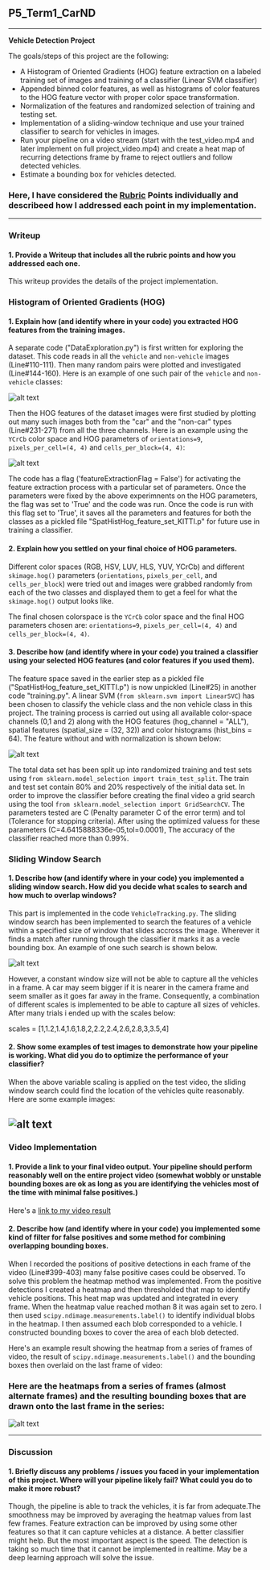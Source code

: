 ## P5_Term1_CarND
---

**Vehicle Detection Project**

The goals/steps of this project are the following:

* A Histogram of Oriented Gradients (HOG) feature extraction on a labeled training set of images and training of a classifier (Linear SVM classifier)
* Appended binned color features, as well as histograms of color features to the HOG feature vector with proper color space transformation. 
* Normalization of the features and randomized selection of training and testing set.
* Implementation of a sliding-window technique and use your trained classifier to search for vehicles in images.
* Run your pipeline on a video stream (start with the test_video.mp4 and later implement on full project_video.mp4) and create a heat map of recurring detections frame by frame to reject outliers and follow detected vehicles.
* Estimate a bounding box for vehicles detected.

[//]: # (Image References)
[image1]: ./output_images/car_not_car.jpg
[image2]: ./output_images/HOG_features_of_car_image.jpg
[image3]: ./output_images/all_features_of_carimage.jpg
[image4]: ./output_images/windowSliding.jpg
[image5]: ./output_images/DetectedRegion.jpg
[image6]: ./output_images/HeatMap.jpg
[video1]: ./output_images/project_video_marked.mp4

### Here, I have considered the [Rubric](https://review.udacity.com/#!/rubrics/513/view) Points individually and describeed how I addressed each point in my implementation.  

---
### Writeup

#### 1. Provide a Writeup that includes all the rubric points and how you addressed each one.    

This writeup provides the details of the project implementation.

### Histogram of Oriented Gradients (HOG)

#### 1. Explain how (and identify where in your code) you extracted HOG features from the training images.

A separate code ("DataExploration.py") is first written for exploring the dataset. This code reads in all the `vehicle` and `non-vehicle` images (Line#110-111).  Then many random pairs were plotted and investigated (Line#144-160). Here is an example of one such pair of the `vehicle` and `non-vehicle` classes:

![alt text][image1]

Then the HOG features of the dataset images were first studied by plotting out many such images both from the "car" and the "non-car" types (Line#231-271) from all the three channels. Here is an example using the `YCrCb` color space and HOG parameters of `orientations=9`, `pixels_per_cell=(4, 4)` and `cells_per_block=(4, 4)`:

![alt text][image2]

The code has a flag ('featureExtractionFlag = False') for activating the feature extraction process with a particular set of parameters. Once the parameters were fixed by the above experimnents on the HOG parameters, the flag was set to 'True' and the code was run. Once the code is run with this flag set to 'True', it saves all the parameters and features for both the classes as a pickled file "SpatHistHog_feature_set_KITTI.p" for future use in training a classifier.

#### 2. Explain how you settled on your final choice of HOG parameters.

Different color spaces (RGB, HSV, LUV, HLS, YUV, YCrCb) and different `skimage.hog()` parameters (`orientations`, `pixels_per_cell`, and `cells_per_block`) were tried out and images were grabbed randomly from each of the two classes and displayed them to get a feel for what the `skimage.hog()` output looks like. 

The final chosen colorspace is the `YCrCb` color space and the final HOG parameters chosen are: `orientations=9`, `pixels_per_cell=(4, 4)` and `cells_per_block=(4, 4)`.

#### 3. Describe how (and identify where in your code) you trained a classifier using your selected HOG features (and color features if you used them).

The feature space saved in the earlier step as a pickled file ("SpatHistHog_feature_set_KITTI.p") is now unpickled (Line#25) in another code "training.py". A linear SVM (`from sklearn.svm import LinearSVC`) has been chosen to classify the vehicle class and the non vehicle class in this project. The training process is carried out using all available color-space channels (0,1 and 2) along with the HOG features (hog_channel = "ALL"), spatial features (spatial_size = (32, 32)) and color histograms (hist_bins = 64). The feature without and with normalization is shown below:

![alt text][image3]

The total data set has been split up into randomized training and test sets using `from sklearn.model_selection import train_test_split`. The train and test set contain 80% and 20% respectively of the initial data set. In order to improve the classifier before creating the final video a grid search using the tool `from sklearn.model_selection import GridSearchCV`. The parameters tested are C (Penalty parameter C of the error term) and tol (Tolerance for stopping criteria). After using the optimized valuess for these parameters (C=4.6415888336e-05,tol=0.0001), The accuracy of the classifier reached more than 0.99%.

### Sliding Window Search

#### 1. Describe how (and identify where in your code) you implemented a sliding window search.  How did you decide what scales to search and how much to overlap windows?

This part is implemented in the code `VehicleTracking.py`. The sliding window search has been implemented to search the features of a vehicle within a specified size of window that slides accross the image. Wherever it finds a match after running through the classifier it marks it as a vecle bounding box. An example of one such search is shown below.

![alt text][image4]

However, a constant window size will not be able to capture all the vehicles in a frame. A car may seem bigger if it is nearer in the camera frame and seem smaller as it goes far away in the frame. Consequently, a combination of different scales is implemented to be able to capture all sizes of vehicles.  After many trials i ended up with the scales below:

scales = [1,1.2,1.4,1.6,1.8,2,2.2,2.4,2.6,2.8,3,3.5,4]

#### 2. Show some examples of test images to demonstrate how your pipeline is working.  What did you do to optimize the performance of your classifier?

When the above variable scaling is applied on the test video, the sliding window search could find the location of the vehicles quite reasonably. Here are some example images:

![alt text][image5]
---

### Video Implementation

#### 1. Provide a link to your final video output.  Your pipeline should perform reasonably well on the entire project video (somewhat wobbly or unstable bounding boxes are ok as long as you are identifying the vehicles most of the time with minimal false positives.)

Here's a [link to my video result](./output_images/project_video_marked.mp4)


#### 2. Describe how (and identify where in your code) you implemented some kind of filter for false positives and some method for combining overlapping bounding boxes.

When I recorded the positions of positive detections in each frame of the video (Line#399-403) many false positive cases could be observed. To solve this problem the heatmap method was implemented. From the positive detections I created a heatmap and then thresholded that map to identify vehicle positions.  This heat map was updated and integrated in every frame. When the heatmap value reached mothan 8 it was again set to zero. I then used `scipy.ndimage.measurements.label()` to identify individual blobs in the heatmap.  I then assumed each blob corresponded to a vehicle.  I constructed bounding boxes to cover the area of each blob detected.  

Here's an example result showing the heatmap from a series of frames of video, the result of `scipy.ndimage.measurements.label()` and the bounding boxes then overlaid on the last frame of video:

### Here are the heatmaps from a series of frames (almost alternate frames) and the resulting bounding boxes that are drawn onto the last frame in the series:
![alt text][image6]

---

### Discussion

#### 1. Briefly discuss any problems / issues you faced in your implementation of this project.  Where will your pipeline likely fail?  What could you do to make it more robust?

Though, the pipeline is able to track the vehicles, it is far from adequate.The smoothness may be improved by averaging the heatmap values from last few frames. Feature extraction can be improved by using some other features so that it can capture vehicles at a distance. A better classifier might help. But the most important aspect is the speed. The detection is taking so much time that it cannot be implemented in realtime. May be a deep learning approach will solve the issue.

